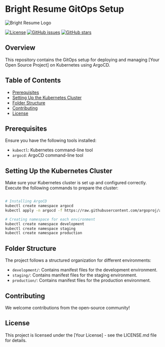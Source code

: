 # Bright Resume GitOps Setup

![Bright Resume Logo](https://raw.githubusercontent.com/ErfanSeidipoor/bright-resume/development/libs/assets/src/image/logo-with-typography-horizontal-light.png)

[![License](https://img.shields.io/github/license/your_username/resume-builder.svg?style=flat-square)](https://github.com/bright-co/bright-resume-gitops/blob/main/LICENSE)
[![GitHub issues](https://img.shields.io/github/issues/ErfanSeidipoor/bright-resume)](https://github.com/bright-co/bright-resume-gitops/issues)
[![GitHub stars](https://img.shields.io/github/stars/ErfanSeidipoor/bright-resume)](https://github.com/bright-co/bright-resume-gitops/stargazers)
## Overview
This repository contains the GitOps setup for deploying and managing [Your Open Source Project] on Kubernetes using ArgoCD.

## Table of Contents
- [Prerequisites](#prerequisites)
- [Setting Up the Kubernetes Cluster](#setting-up-the-kubernetes-cluster)
- [Folder Structure](#folder-structure)
- [Contributing](#contributing)
- [License](#license)

## Prerequisites
Ensure you have the following tools installed:
- `kubectl`: Kubernetes command-line tool
- `argocd`: ArgoCD command-line tool


## Setting Up the Kubernetes Cluster
Make sure your Kubernetes cluster is set up and configured correctly. Execute the following commands to prepare the cluster:

```bash

# Installing ArgoCD
kubectl create namespace argocd
kubectl apply -n argocd -f https://raw.githubusercontent.com/argoproj/argo-cd/stable/manifests/install.yaml

# Creating namespace for each environment
kubectl create namespace development
kubectl create namespace staging
kubectl create namespace production
```

## Folder Structure
The project follows a structured organization for different environments:

- `development/`: Contains manifest files for the development environment.
- `staging/`: Contains manifest files for the staging environment.
- `production/`: Contains manifest files for the production environment.


## Contributing
We welcome contributions from the open-source community!

## License
This project is licensed under the [Your License] - see the LICENSE.md file for details.
